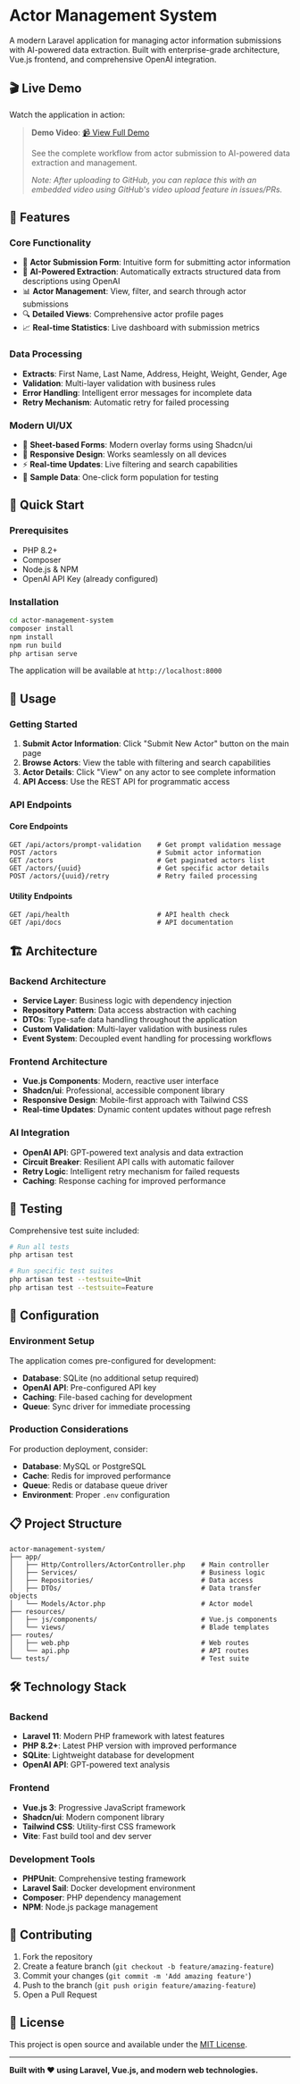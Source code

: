 # Actor Management System

A modern Laravel application for managing actor information submissions with AI-powered data extraction. Built with enterprise-grade architecture, Vue.js frontend, and comprehensive OpenAI integration.

## 🎬 **Live Demo**

Watch the application in action:

> **Demo Video**: [📹 View Full Demo](docs/demo/actor-management-demo.mp4)
> 
> See the complete workflow from actor submission to AI-powered data extraction and management.
> 
> *Note: After uploading to GitHub, you can replace this with an embedded video using GitHub's video upload feature in issues/PRs.*

## 🌟 **Features**

### **Core Functionality**
- 📝 **Actor Submission Form**: Intuitive form for submitting actor information
- 🤖 **AI-Powered Extraction**: Automatically extracts structured data from descriptions using OpenAI
- 📊 **Actor Management**: View, filter, and search through actor submissions
- 🔍 **Detailed Views**: Comprehensive actor profile pages
- 📈 **Real-time Statistics**: Live dashboard with submission metrics

### **Data Processing**
- **Extracts**: First Name, Last Name, Address, Height, Weight, Gender, Age
- **Validation**: Multi-layer validation with business rules
- **Error Handling**: Intelligent error messages for incomplete data
- **Retry Mechanism**: Automatic retry for failed processing

### **Modern UI/UX**
- 🎨 **Sheet-based Forms**: Modern overlay forms using Shadcn/ui
- 📱 **Responsive Design**: Works seamlessly on all devices
- ⚡ **Real-time Updates**: Live filtering and search capabilities
- 🎯 **Sample Data**: One-click form population for testing

## 🚀 **Quick Start**

### Prerequisites
- PHP 8.2+
- Composer
- Node.js & NPM
- OpenAI API Key (already configured)

### Installation
```bash
cd actor-management-system
composer install
npm install
npm run build
php artisan serve
```

The application will be available at `http://localhost:8000`

## 🎯 **Usage**

### **Getting Started**
1. **Submit Actor Information**: Click "Submit New Actor" button on the main page
2. **Browse Actors**: View the table with filtering and search capabilities
3. **Actor Details**: Click "View" on any actor to see complete information
4. **API Access**: Use the REST API for programmatic access

### **API Endpoints**

#### **Core Endpoints**
```http
GET /api/actors/prompt-validation    # Get prompt validation message
POST /actors                         # Submit actor information
GET /actors                          # Get paginated actors list
GET /actors/{uuid}                   # Get specific actor details
POST /actors/{uuid}/retry            # Retry failed processing
```

#### **Utility Endpoints**
```http
GET /api/health                      # API health check
GET /api/docs                        # API documentation
```

## 🏗️ **Architecture**

### **Backend Architecture**
- **Service Layer**: Business logic with dependency injection
- **Repository Pattern**: Data access abstraction with caching
- **DTOs**: Type-safe data handling throughout the application
- **Custom Validation**: Multi-layer validation with business rules
- **Event System**: Decoupled event handling for processing workflows

### **Frontend Architecture**
- **Vue.js Components**: Modern, reactive user interface
- **Shadcn/ui**: Professional, accessible component library
- **Responsive Design**: Mobile-first approach with Tailwind CSS
- **Real-time Updates**: Dynamic content updates without page refresh

### **AI Integration**
- **OpenAI API**: GPT-powered text analysis and data extraction
- **Circuit Breaker**: Resilient API calls with automatic failover
- **Retry Logic**: Intelligent retry mechanism for failed requests
- **Caching**: Response caching for improved performance

## 🧪 **Testing**

Comprehensive test suite included:

```bash
# Run all tests
php artisan test

# Run specific test suites
php artisan test --testsuite=Unit
php artisan test --testsuite=Feature
```

## 🔧 **Configuration**

### **Environment Setup**
The application comes pre-configured for development:
- **Database**: SQLite (no additional setup required)
- **OpenAI API**: Pre-configured API key
- **Caching**: File-based caching for development
- **Queue**: Sync driver for immediate processing

### **Production Considerations**
For production deployment, consider:
- **Database**: MySQL or PostgreSQL
- **Cache**: Redis for improved performance
- **Queue**: Redis or database queue driver
- **Environment**: Proper `.env` configuration

## 📋 **Project Structure**

```
actor-management-system/
├── app/
│   ├── Http/Controllers/ActorController.php    # Main controller
│   ├── Services/                               # Business logic
│   ├── Repositories/                           # Data access
│   ├── DTOs/                                   # Data transfer objects
│   └── Models/Actor.php                        # Actor model
├── resources/
│   ├── js/components/                          # Vue.js components
│   └── views/                                  # Blade templates
├── routes/
│   ├── web.php                                 # Web routes
│   └── api.php                                 # API routes
└── tests/                                      # Test suite
```

## 🛠️ **Technology Stack**

### **Backend**
- **Laravel 11**: Modern PHP framework with latest features
- **PHP 8.2+**: Latest PHP version with improved performance
- **SQLite**: Lightweight database for development
- **OpenAI API**: GPT-powered text analysis

### **Frontend**
- **Vue.js 3**: Progressive JavaScript framework
- **Shadcn/ui**: Modern component library
- **Tailwind CSS**: Utility-first CSS framework
- **Vite**: Fast build tool and dev server

### **Development Tools**
- **PHPUnit**: Comprehensive testing framework
- **Laravel Sail**: Docker development environment
- **Composer**: PHP dependency management
- **NPM**: Node.js package management

## 🤝 **Contributing**

1. Fork the repository
2. Create a feature branch (`git checkout -b feature/amazing-feature`)
3. Commit your changes (`git commit -m 'Add amazing feature'`)
4. Push to the branch (`git push origin feature/amazing-feature`)
5. Open a Pull Request

## 📄 **License**

This project is open source and available under the [MIT License](LICENSE).

---

**Built with ❤️ using Laravel, Vue.js, and modern web technologies.**
